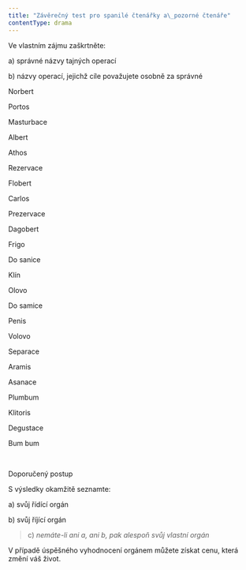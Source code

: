 ```yaml
---
title: "Závěrečný test pro spanilé čtenářky a\_pozorné čtenáře"
contentType: drama
---
```


<section>

Ve vlastním zájmu zaškrtněte:

a) správné názvy tajných operací

b) názvy operací, jejichž cíle považujete osobně za správné

</section>

<section>

Norbert

Portos

Masturbace

Albert

Athos

Rezervace

Flobert

Carlos

Prezervace

Dagobert

Frigo

Do sanice

Klín

Olovo

Do samice

Penis

Volovo

Separace

Aramis

Asanace

Plumbum

Klitoris

Degustace

Bum bum

 

<div class="centered">

<div class="verse">

Doporučený postup

</div>

</div>

</section>

<section>

S výsledky okamžitě seznamte:

a) svůj řídící orgán

b) svůj říjící orgán

> c) _nemáte-li ani a, ani b, pak alespoň svůj vlastní orgán_

V případě úspěšného vyhodnocení orgánem můžete získat cenu, která změní váš život.

</section>
